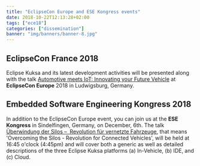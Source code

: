 ```yaml
---
title: "EclipseCon Europe and ESE Kongress events"
date: 2018-10-22T12:13:28+02:00
tags: ["ece18"]
categories: ["dissemination"]
banner: "img/banners/banner-8.jpg"
---
```


## EclipseCon France 2018

Eclipse Kuksa and its latest development activities will be presented along with the talk [Automotive meets IoT: Innovating your Future Vehicle](https://www.eclipsecon.org/europe2018/sessions/automotive-meets-iot-innovating-your-future-vehicle) at **EclipseCon Europe** 2018 in Ludwigsburg, Germany.

## Embedded Software Engineering Kongress 2018

In addition to the EclipseCon Europe event, you can join us at the **ESE Kongress** in Sindelfingen, Germany, on December, 6th. The talk [Überwindung der Silos –  Revolution für vernetzte Fahrzeuge](https://www.ese-kongress.de/paper/presentation/id/78), that means 'Overcoming the Silos - Revolution for Connected Vehicles',  will be held at 16:45 o'clock (4:45pm) and will cover both a generic as well as detailed descriptions of the three Eclipse Kuksa platforms (a) In-Vehicle, (b) IDE, and (c) Cloud. 